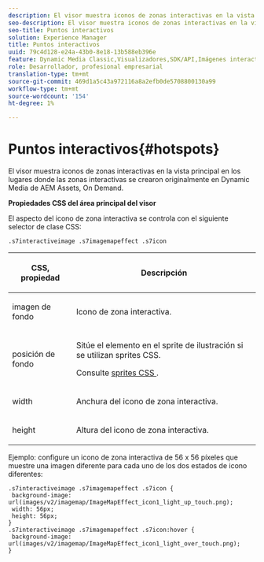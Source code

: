 ```yaml
---
description: El visor muestra iconos de zonas interactivas en la vista principal en los lugares donde las zonas interactivas se crearon originalmente en Dynamic Media de AEM Assets, On Demand.
seo-description: El visor muestra iconos de zonas interactivas en la vista principal en los lugares donde las zonas interactivas se crearon originalmente en Dynamic Media de AEM Assets, On Demand.
seo-title: Puntos interactivos
solution: Experience Manager
title: Puntos interactivos
uuid: 79c4d128-e24a-43b0-8e18-13b588eb396e
feature: Dynamic Media Classic,Visualizadores,SDK/API,Imágenes interactivas
role: Desarrollador, profesional empresarial
translation-type: tm+mt
source-git-commit: 469d1a5c43a972116a8a2efb0de5708800130a99
workflow-type: tm+mt
source-wordcount: '154'
ht-degree: 1%

---
```



# Puntos interactivos{#hotspots}

El visor muestra iconos de zonas interactivas en la vista principal en los lugares donde las zonas interactivas se crearon originalmente en Dynamic Media de AEM Assets, On Demand.

<!--<a id="section_061E550C1C1D4DB2BD663A898895B38C"></a>-->

**Propiedades CSS del área principal del visor**

El aspecto del icono de zona interactiva se controla con el siguiente selector de clase CSS:

```
.s7interactiveimage .s7imagemapeffect .s7icon
```

<table id="table_94EE3F5BBE4547C0B4943471CEE7EDE4"> 
 <thead> 
  <tr> 
   <th colname="col1" class="entry"> <p> CSS, propiedad </p> </th> 
   <th colname="col2" class="entry"> <p>Descripción </p> </th> 
  </tr> 
 </thead>
 <tbody> 
  <tr> 
   <td colname="col1"> <p> <span class="codeph"> imagen de fondo  </span> </p> </td> 
   <td colname="col2"> <p>Icono de zona interactiva. </p> </td> 
  </tr> 
  <tr> 
   <td colname="col1"> <p> <span class="codeph"> posición de fondo  </span> </p> </td> 
   <td colname="col2"> <p>Sitúe el elemento en el sprite de ilustración si se utilizan sprites CSS. </p> <p>Consulte <a href="../../../c-html5-aem-asset-viewers/c-html5-aem-interactive-images/c-html5-aem-interactive-image-customizingviewer/c-html5-aem-interactive-image-customizingviewer.md#section-9b6d8d601cb441d08214dada7bb4eddc" format="dita" scope="local"> sprites CSS </a>. </p> </td> 
  </tr> 
  <tr> 
   <td colname="col1"> <p> <span class="codeph"> width </span> </p> </td> 
   <td colname="col2"> <p>Anchura del icono de zona interactiva. </p> </td> 
  </tr> 
  <tr> 
   <td colname="col1"> <p> <span class="codeph"> height </span> </p> </td> 
   <td colname="col2"> <p>Altura del icono de zona interactiva. </p> </td> 
  </tr> 
 </tbody> 
</table>

Ejemplo: configure un icono de zona interactiva de 56 x 56 píxeles que muestre una imagen diferente para cada uno de los dos estados de icono diferentes:

```
.s7interactiveimage .s7imagemapeffect .s7icon { 
 background-image: url(images/v2/imagemap/ImageMapEffect_icon1_light_up_touch.png); 
 width: 56px; 
 height: 56px; 
} 
.s7interactiveimage .s7imagemapeffect .s7icon:hover { 
 background-image: url(images/v2/imagemap/ImageMapEffect_icon1_light_over_touch.png); 
}
```

